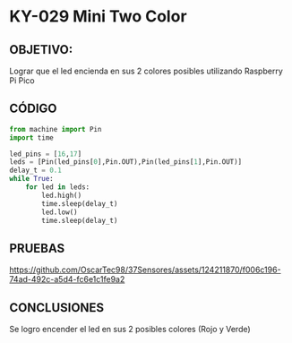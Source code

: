 # KY-029 Mini Two Color

## OBJETIVO:
Lograr que el led encienda en sus 2 colores posibles utilizando Raspberry Pi Pico

## CÓDIGO
```python
from machine import Pin
import time

led_pins = [16,17]
leds = [Pin(led_pins[0],Pin.OUT),Pin(led_pins[1],Pin.OUT)] 
delay_t = 0.1 
while True: 
    for led in leds: 
        led.high() 
        time.sleep(delay_t) 
        led.low()
        time.sleep(delay_t) 
```

## PRUEBAS

https://github.com/OscarTec98/37Sensores/assets/124211870/f006c196-74ad-492c-a5d4-fc6e1c1fe9a2

## CONCLUSIONES
Se logro encender el led en sus 2 posibles colores (Rojo y Verde)

